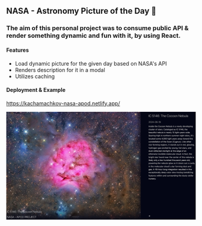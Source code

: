 ## NASA - Astronomy Picture of the Day :rocket:

### The aim of this personal project was to consume public API & render something dynamic and fun with it, by using React. 

#### Features
* Load dynamic picture for the given day based on NASA's API
* Renders description for it in a modal
* Utilizes caching

#### Deployment & Example
https://kachamachkov-nasa-apod.netlify.app/

 ![alt text](./public/example.jpeg)

